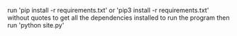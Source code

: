 run 'pip install -r requirements.txt' or 'pip3 install -r requirements.txt'
without quotes to get all the dependencies installed to run the program
then run 'python site.py'
